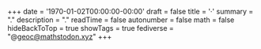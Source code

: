 +++
date = '1970-01-02T00:00:00-00:00'
draft = false
title = '·'
summary = "."
description = "."
readTime = false
autonumber = false
math = false
hideBackToTop = true
showTags = true
fediverse = "@geoc@mathstodon.xyz"
+++